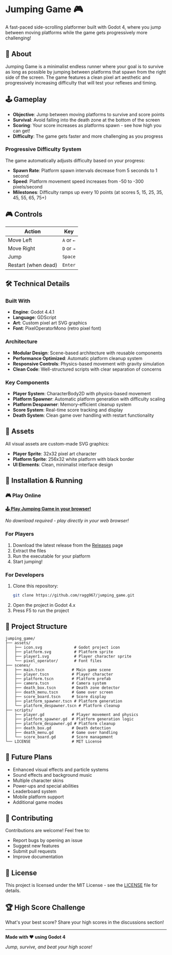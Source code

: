 # Jumping Game 🎮

A fast-paced side-scrolling platformer built with Godot 4, where you jump between moving platforms while the game gets progressively more challenging!

## 🎯 About

Jumping Game is a minimalist endless runner where your goal is to survive as long as possible by jumping between platforms that spawn from the right side of the screen. The game features a clean pixel art aesthetic and progressively increasing difficulty that will test your reflexes and timing.

## 🕹️ Gameplay

- **Objective**: Jump between moving platforms to survive and score points
- **Survival**: Avoid falling into the death zone at the bottom of the screen
- **Scoring**: Your score increases as platforms spawn - see how high you can get!
- **Difficulty**: The game gets faster and more challenging as you progress

### Progressive Difficulty System
The game automatically adjusts difficulty based on your progress:
- **Spawn Rate**: Platform spawn intervals decrease from 5 seconds to 1 second
- **Speed**: Platform movement speed increases from -50 to -300 pixels/second
- **Milestones**: Difficulty ramps up every 10 points (at scores 5, 15, 25, 35, 45, 55, 65, 75+)

## 🎮 Controls

| Action | Key |
|--------|-----|
| Move Left | `A` or `←` |
| Move Right | `D` or `→` |
| Jump | `Space` |
| Restart (when dead) | `Enter` |

## 🛠️ Technical Details

### Built With
- **Engine**: Godot 4.4.1
- **Language**: GDScript
- **Art**: Custom pixel art SVG graphics
- **Font**: PixelOperatorMono (retro pixel font)

### Architecture
- **Modular Design**: Scene-based architecture with reusable components
- **Performance Optimized**: Automatic platform cleanup system
- **Responsive Controls**: Physics-based movement with gravity simulation
- **Clean Code**: Well-structured scripts with clear separation of concerns

### Key Components
- **Player System**: CharacterBody2D with physics-based movement
- **Platform Spawner**: Automatic platform generation with difficulty scaling
- **Platform Despawner**: Memory-efficient cleanup system
- **Score System**: Real-time score tracking and display
- **Death System**: Clean game over handling with restart functionality

## 🎨 Assets

All visual assets are custom-made SVG graphics:
- **Player Sprite**: 32x32 pixel art character
- **Platform Sprite**: 256x32 white platform with black border
- **UI Elements**: Clean, minimalist interface design

## 🚀 Installation & Running

### 🎮 Play Online

**[🕹️ Play Jumping Game in your browser!](https://ragg967.github.io/jumping_game/)**

*No download required - play directly in your web browser!*

### For Players
1. Download the latest release from the [Releases](https://github.com/ragg967/jumping_game/releases) page
2. Extract the files
3. Run the executable for your platform
4. Start jumping!

### For Developers
1. Clone this repository:
   ```bash
   git clone https://github.com/ragg967/jumping_game.git
   ```
2. Open the project in Godot 4.x
3. Press F5 to run the project

## 📁 Project Structure

```
jumping_game/
├── assets/
│   ├── icon.svg              # Godot project icon
│   ├── platform.svg          # Platform sprite
│   ├── player1.svg           # Player character sprite
│   └── pixel_operator/       # Font files
├── scenes/
│   ├── main.tscn            # Main game scene
│   ├── player.tscn          # Player character
│   ├── platform.tscn        # Platform prefab
│   ├── camera.tscn          # Camera system
│   ├── death_box.tscn       # Death zone detector
│   ├── death_menu.tscn      # Game over screen
│   ├── score_board.tscn     # Score display
│   ├── platform_spawner.tscn # Platform generation
│   └── platform_despawner.tscn # Platform cleanup
├── scripts/
│   ├── player.gd            # Player movement and physics
│   ├── platform_spawner.gd  # Platform generation logic
│   ├── platform_despawner.gd # Platform cleanup
│   ├── death_box.gd         # Death detection
│   ├── death_menu.gd        # Game over handling
│   └── score_board.gd       # Score management
└── LICENSE                  # MIT License
```

## 🎯 Future Plans

- Enhanced visual effects and particle systems
- Sound effects and background music
- Multiple character skins
- Power-ups and special abilities
- Leaderboard system
- Mobile platform support
- Additional game modes

## 🤝 Contributing

Contributions are welcome! Feel free to:
- Report bugs by opening an issue
- Suggest new features
- Submit pull requests
- Improve documentation

## 📄 License

This project is licensed under the MIT License - see the [LICENSE](LICENSE) file for details.

## 🏆 High Score Challenge

What's your best score? Share your high scores in the discussions section!

---

**Made with ❤️ using Godot 4**

*Jump, survive, and beat your high score!*
